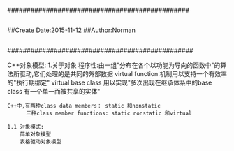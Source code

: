 ###############################################
##
##Create Date:2015-11-12
##Author:Norman
##
##
################################################


C++对象模型:
	1.关于对象
		程序性:由一组"分布在各个以功能为导向的函数中"的算法所驱动,它们处理的是共同的外部数据
	virtual function 机制用以支持一个有效率的"执行期绑定"
	virtual base class 用以实现"多次出现在继承体系中的base class 有一个单一而被共享的实体"

	C++中,有两种class data members： static 和nonstatic
		  三种class member functions:	static nonstatic 和virtual

	1.1 对象模式:
		简单对象模型
		表格驱动对象模型

